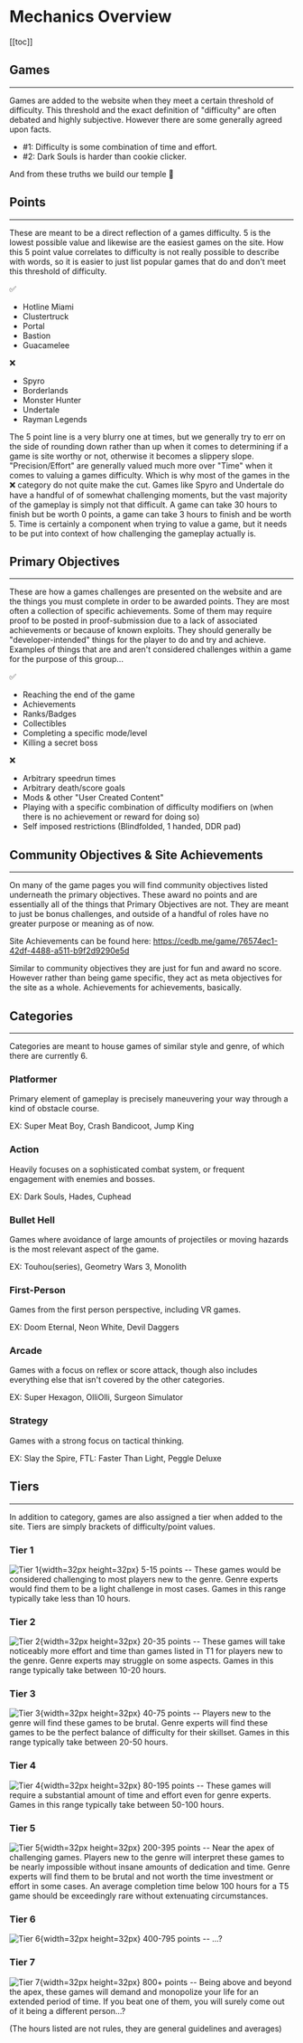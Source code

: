 # Mechanics Overview

[[toc]]

## Games
-------
Games are added to the website when they meet a certain threshold of difficulty. This threshold and the exact definition of "difficulty" are often debated and highly subjective. However there are some generally agreed upon facts. 

- #1: Difficulty is some combination of time and effort. 
- #2: Dark Souls is harder than cookie clicker. 

And from these truths we build our temple 🙏 

## Points 
-------
These are meant to be a direct reflection of a games difficulty. 5 is the lowest possible value and likewise are the easiest games on the site. How this 5 point value correlates to difficulty is not really possible to describe with words, so it is easier to just list popular games that do and don't meet this threshold of difficulty.

✅ 
- Hotline Miami
- Clustertruck
- Portal
- Bastion
- Guacamelee

❌ 
- Spyro
- Borderlands
- Monster Hunter
- Undertale
- Rayman Legends

The 5 point line is a very blurry one at times, but we generally try to err on the side of rounding down rather than up when it comes to determining if a game is site worthy or not, otherwise it becomes a slippery slope. "Precision/Effort" are generally valued much more over "Time" when it comes to valuing a games difficulty. Which is why most of the games in the ❌ category do not quite make the cut. Games like Spyro and Undertale do have a handful of of somewhat challenging moments, but the vast majority of the gameplay is simply not that difficult. A game can take 30 hours to finish but be worth 0 points, a game can take 3 hours to finish and be worth 5. Time is certainly a component when trying to value a game, but it needs to be put into context of how challenging the gameplay actually is.


## Primary Objectives
--------------------
These are how a games challenges are presented on the website and are the things you must complete in order to be awarded points. They are most often a collection of specific achievements. Some of them may require proof to be posted in ⁠proof-submission due to a lack of associated achievements or because of known exploits. They should generally be "developer-intended" things for the player to do and try and achieve. Examples of things that are and aren't considered challenges within a game for the purpose of this group...

✅ 
- Reaching the end of the game
- Achievements
- Ranks/Badges
- Collectibles
- Completing a specific mode/level
- Killing a secret boss

❌ 
- Arbitrary speedrun times
- Arbitrary death/score goals
- Mods & other "User Created Content"
- Playing with a specific combination of difficulty modifiers on (when there is no achievement or reward for doing so)
- Self imposed restrictions (Blindfolded, 1 handed, DDR pad)

## Community Objectives & Site Achievements
----------------------------------------------
On many of the game pages you will find community objectives listed underneath the primary objectives. These award no points and are essentially all of the things that Primary Objectives are not. They are meant to just be bonus challenges, and outside of a handful of roles have no greater purpose or meaning as of now.

Site Achievements can be found here: https://cedb.me/game/76574ec1-42df-4488-a511-b9f2d9290e5d

Similar to community objectives they are just for fun and award no score. However rather than being game specific, they act as meta objectives for the site as a whole. Achievements for achievements, basically. 


## Categories
-----------
Categories are meant to house games of similar style and genre, of which there are currently 6.

### Platformer 
Primary element of gameplay is precisely maneuvering your way through a kind of obstacle course.

EX: Super Meat Boy, Crash Bandicoot, Jump King

### Action
Heavily focuses on a sophisticated combat system, or frequent engagement with enemies and bosses. 

EX: Dark Souls, Hades, Cuphead

### Bullet Hell 
Games where avoidance of large amounts of projectiles or moving hazards is the most relevant aspect of the game. 

EX: Touhou(series), Geometry Wars 3, Monolith

### First-Person 
Games from the first person perspective, including VR games. 

EX: Doom Eternal, Neon White, Devil Daggers

### Arcade 
Games with a focus on reflex or score attack, though also includes everything else that isn't covered by the other categories.

EX: Super Hexagon, OlliOlli, Surgeon Simulator

### Strategy 
Games with a strong focus on tactical thinking.

EX: Slay the Spire, FTL: Faster Than Light, Peggle Deluxe

## Tiers
-----
In addition to category, games are also assigned a tier when added to the site. Tiers are simply brackets of difficulty/point values.

### Tier 1 
![Tier 1](/tiers/tier1.png){width=32px height=32px} 5-15 points -- These games would be considered challenging to most players new to the genre. Genre experts would find them to be a light challenge in most cases. Games in this range typically take less than 10 hours.

### Tier 2 
![Tier 2](/tiers/tier2.png){width=32px height=32px} 20-35 points -- These games will take noticeably more effort and time than games listed in T1 for players new to the genre. Genre experts may struggle on some aspects. Games in this range typically take between 10-20 hours.

### Tier 3
![Tier 3](/tiers/tier3.png){width=32px height=32px} 40-75 points -- Players new to the genre will find these games to be brutal. Genre experts will find these games to be the perfect balance of difficulty for their skillset. Games in this range typically take between 20-50 hours.

### Tier 4
![Tier 4](/tiers/tier4.png){width=32px height=32px} 80-195 points -- These games will require a substantial amount of time and effort even for genre experts. Games in this range typically take between 50-100 hours.

### Tier 5
![Tier 5](/tiers/tier5.png){width=32px height=32px} 200-395 points -- Near the apex of challenging games. Players new to the genre will interpret these games to be nearly impossible without insane amounts of dedication and time. Genre experts will find them to be brutal and not worth the time investment or effort in some cases. An average completion time below 100 hours for a T5 game should be exceedingly rare without extenuating circumstances.

### Tier 6
![Tier 6](/tiers/tier6.png){width=32px height=32px} 400-795 points -- ...?

### Tier 7 
![Tier 7](/tiers/tier7.png){width=32px height=32px} 800+ points -- Being above and beyond the apex, these games will demand and monopolize your life for an extended period of time. If you beat one of them, you will surely come out of it being a different person...?

(The hours listed are not rules, they are general guidelines and averages)